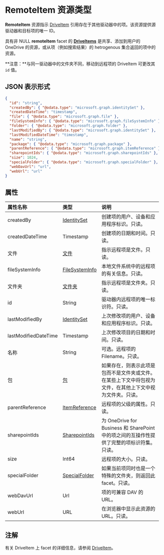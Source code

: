 # <a name="remoteitem-resource-type"></a>RemoteItem 资源类型

**RemoteItem** 资源指示 [DriveItem](driveitem.md) 引用存在于其他驱动器中的项。该资源提供源驱动器和目标项的唯一 ID。

具有非 NULL **remoteItem** facet 的 [**DriveItems**](driveitem.md) 是共享、添加到用户的 OneDrive 的资源，或从项（例如搜索结果）的 hetrogenous 集合返回的项中的资源。 

**注意：**与同一驱动器中的文件夹不同，移动到远程项的 DriveItem 可更改其 `id` 值。
## <a name="json-representation"></a>JSON 表示形式

<!-- { "blockType": "resource", "@odata.type": "microsoft.graph.remoteItem", optionalProperties: ["name", "fileSystemInfo", "file", "folder"] } -->
```json
{
  "id": "string",
  "createdBy": { "@odata.type": "microsoft.graph.identitySet" },
  "createdDateTime": "timestamp",
  "file": { "@odata.type": "microsoft.graph.file" },
  "fileSystemInfo": { "@odata.type": "microsoft.graph.fileSystemInfo" },
  "folder": { "@odata.type": "microsoft.graph.folder" },
  "lastModifiedBy": { "@odata.type": "microsoft.graph.identitySet" },
  "lastModifiedDateTime": "timestamp",
  "name": "string",
  "package": { "@odata.type": "microsoft.graph.package" },
  "parentReference": { "@odata.type": "microsoft.graph.itemReference" },
  "sharepointIds": { "@odata.type": "microsoft.graph.sharepointIds" },
  "size": 1024,
  "specialFolder": { "@odata.type": "microsoft.graph.specialFolder" },
  "webDavUrl": "url",
  "webUrl": "url"
}
```

## <a name="properties"></a>属性

| 属性名称        | 类型                                          | 说明                                                              |
|:---------------------|:----------------------------------------------|:-------------------------------------------------------------------------|
| createdBy            | [IdentitySet](identityset.md)                 | 创建项的用户、设备和应用程序标识。只读。   |
| createdDateTime      | Timestamp                                     | 创建项的日期和时间。只读。 |
| 文件                 | [文件](file.md)                               | 指示远程项是文件。只读。                     |
| fileSystemInfo       | [FileSystemInfo](filesysteminfo.md)           | 本地文件系统中的远程项的有关信息。只读。 |
| 文件夹               | [文件夹](folder.md)                           | 指示远程项是文件夹。只读。                   |
| id                   | String                                        | 驱动器内远程项的唯一标识符。只读。           |
| lastModifiedBy       | [IdentitySet](identityset.md)                 | 上次修改项的用户、设备和应用程序标识。只读。 |
| lastModifiedDateTime | Timestamp                                     | 上次修改项目的日期和时间。只读。  | 
| 名称                 | String                                        | 可选。远程项的 Filename。只读。                        |
| 包              | [包](package.md)                         | 如果存在，则表示此项是包而不是文件夹或文件。在某些上下文中将包视为文件，在其他上下文中视为文件夹。只读。 |
| parentReference      | [ItemReference](itemreference.md)             | 远程项的父级的属性。只读。                  |
| sharepointIds        | [SharepointIds](sharepointids.md)             | 为 OneDrive for Business 和 SharePoint 中的项之间的互操作性提供了完整的项标识符集。只读。  |
| size                 | Int64                                         | 远程项的大小。只读。                                      |
| specialFolder        | [SpecialFolder](specialfolder.md)             | 如果当前项同时也是一个特殊的文件夹，则返回此 facet。只读。 |
| webDavUrl            | Url                                           | 项的可兼容 DAV 的 URL。  |
| webUrl               | URL                                           | 在浏览器中显示此资源的 URL。只读。 | 

## <a name="remarks"></a>注解 

有关 DriveItem 上 facet 的详细信息，请参阅 [DriveItem](driveitem.md)。


<!-- {
  "type": "#page.annotation",
  "description": "remoteItem resource type provides a link to an item in another drive.",
  "keywords": "remoteitem symlink remote drive shared with me add to onedrive",
  "section": "documentation"
} -->